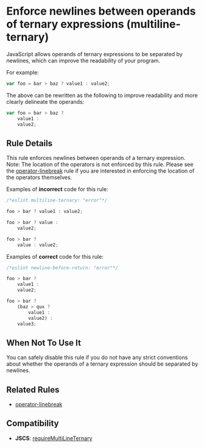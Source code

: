 # Enforce newlines between operands of ternary expressions (multiline-ternary)

JavaScript allows operands of ternary expressions to be separated by newlines, which can improve the readability of your program.

For example:

```js
var foo = bar > baz ? value1 : value2;
```

The above can be rewritten as the following to improve readability and more clearly delineate the operands:

```js
var foo = bar > baz ?
    value1 :
    value2;
```

## Rule Details

This rule enforces newlines between operands of a ternary expression.
Note: The location of the operators is not enforced by this rule. Please see the [operator-linebreak](operator-linebreak.md) rule if you are interested in enforcing the location of the operators themselves.

Examples of **incorrect** code for this rule:

```js
/*eslint multiline-ternary: "error"*/

foo > bar ? value1 : value2;

foo > bar ? value :
    value2;

foo > bar ?
    value : value2;
```

Examples of **correct** code for this rule:

```js
/*eslint newline-before-return: "error"*/

foo > bar ?
    value1 :
    value2;

foo > bar ?
    (baz > qux ?
        value1 :
        value2) :
    value3;
```

## When Not To Use It

You can safely disable this rule if you do not have any strict conventions about whether the operands of a ternary expression should be separated by newlines.

## Related Rules

* [operator-linebreak](operator-linebreak.md)

## Compatibility

* **JSCS**: [requireMultiLineTernary](http://http://jscs.info/rule/requireMultiLineTernary)
